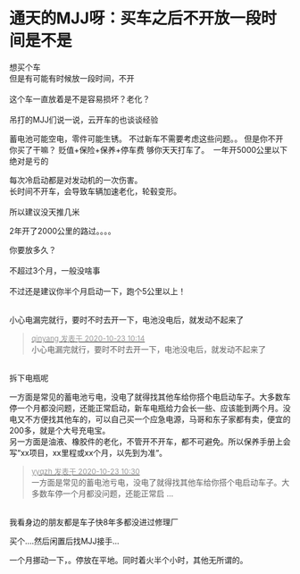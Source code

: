 # 通天的MJJ呀：买车之后不开放一段时间是不是


想买个车<br />
但是有可能有时候放一段时间，不开<br />
<br />
这个车一直放着是不是容易损坏？老化？<br />
<br />
吊打的MJJ们说一说，云开车的也谈谈经验

蓄电池可能空电，零件可能生锈。 不过新车不需要考虑这些问题。。 但是你不开你买了干嘛？ 贬值+保险+保养+停车费 够你天天打车了。&nbsp;&nbsp;一年开5000公里以下绝对是亏的<img id="aimg_a3O3A" onclick="zoom(this, this.src, 0, 0, 0)" class="zoom" src="https://cdn.jsdelivr.net/gh/hishis/forum-master/public/images/patch.gif" onmouseover="img_onmouseoverfunc(this)" onload="thumbImg(this)" border="0" alt="" />

每次冷启动都是对发动机的一次伤害。<br />
长时间不开车，会导致车辆加速老化，轮毂变形。<br />
<br />
所以建议没天推几米

2年开了2000公里的路过。。。。<img id="aimg_SP7w6" onclick="zoom(this, this.src, 0, 0, 0)" class="zoom" src="https://cdn.jsdelivr.net/gh/hishis/forum-master/public/images/patch.gif" onmouseover="img_onmouseoverfunc(this)" onload="thumbImg(this)" border="0" alt="" />

你要放多久？<br />
<br />
不超过3个月，一般没啥事<br />
<br />
不过还是建议你半个月启动一下，跑个5公里以上！<br />
<br />
<img src="static/image/smiley/default/lol.gif" smilieid="12" border="0" alt="" /><img src="static/image/smiley/default/lol.gif" smilieid="12" border="0" alt="" /><img src="static/image/smiley/default/lol.gif" smilieid="12" border="0" alt="" />

小心电漏完就行，要时不时去开一下，电池没电后，就发动不起来了

<div class="quote"><blockquote><font size="2"><a href="https://www.hostloc.com/forum.php?mod=redirect&amp;goto=findpost&amp;pid=9339764&amp;ptid=757500" target="_blank"><font color="#999999">qinyang 发表于 2020-10-23 10:14</font></a></font><br />
小心电漏完就行，要时不时去开一下，电池没电后，就发动不起来了</blockquote></div><br />
拆下电瓶呢

一方面是常见的蓄电池亏电，没电了就得找其他车给你搭个电启动车子。大多数车停一个月都没问题，还能正常启动，新车电瓶给力会长一些、应该能到两个月。没电又不方便找其他车的，可以自己买一个应急电源，马哥和东子家都有卖，便宜的200多，就是个大号充电宝。<br />
另一方面是油液、橡胶件的老化，不管开不开车，都不可避免。所以保养手册上会写“xx项目，xx里程或xx个月，以先到为准“。

<div class="quote"><blockquote><font size="2"><a href="https://www.hostloc.com/forum.php?mod=redirect&amp;goto=findpost&amp;pid=9339880&amp;ptid=757500" target="_blank"><font color="#999999">yyqzh 发表于 2020-10-23 10:30</font></a></font><br />
一方面是常见的蓄电池亏电，没电了就得找其他车给你搭个电启动车子。大多数车停一个月都没问题，还能正常启 ...</blockquote></div><br />
我看身边的朋友都是车子快8年多都没进过修理厂

<img src="static/image/smiley/default/lol.gif" smilieid="12" border="0" alt="" />买个....然后闲置后找MJJ接手...

一个月挪动一下，。停放在平地。同时着火半个小时，其他无所谓的。
